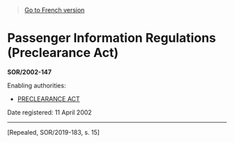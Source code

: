 > [Go to French version](/fr/Règlements/Décrets,%20ordonnances%20et%20règlements%20statutaires/2002/147.md)

# Passenger Information Regulations (Preclearance Act)

**SOR/2002-147**

Enabling authorities: 
- [PRECLEARANCE ACT](/en/Acts/Statutes%20of%20Canada/1999/c.%2020.md)

Date registered: 11 April 2002

----------


[Repealed, SOR/2019-183, s. 15]

